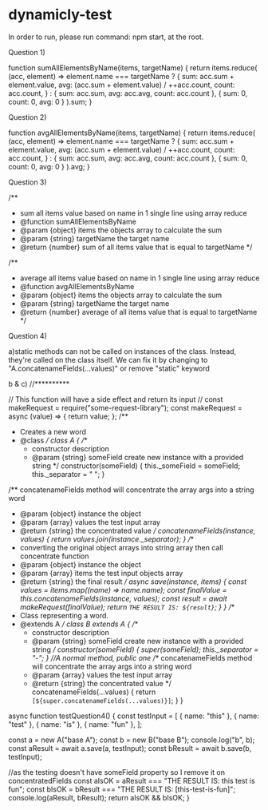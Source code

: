 # dynamicly-test
In order to run, please run command: npm start, at the root.

Question 1)

function sumAllElementsByName(items, targetName) {
  return items.reduce(
    (acc, element) =>
      element.name === targetName
        ? {
            sum: acc.sum + element.value,
            avg: (acc.sum + element.value) / ++acc.count,
            count: acc.count,
          }
        : { sum: acc.sum, avg: acc.avg, count: acc.count },
    { sum: 0, count: 0, avg: 0 }
  ).sum;
}

Question 2)

function avgAllElementsByName(items, targetName) {
  return items.reduce(
    (acc, element) =>
      element.name === targetName
        ? {
            sum: acc.sum + element.value,
            avg: (acc.sum + element.value) / ++acc.count,
            count: acc.count,
          }
        : { sum: acc.sum, avg: acc.avg, count: acc.count },
    { sum: 0, count: 0, avg: 0 }
  ).avg;
}

Question 3)

/**
 * sum all items value based on name in 1 single line using array reduce
 * @function sumAllElementsByName
 * @param {object} items the objects array to calculate the sum
 * @param {string}  targetName the target name 
 * @return {number} sum of all items value that is equal to targetName
 */

/**
 * average all items value based on name in 1 single line using array reduce
 * @function avgAllElementsByName
 * @param {object} items the objects array to calculate the sum
 * @param {string}  targetName the target name 
 * @return {number} average of all items value that is equal to targetName
 */

Question 4)

a)static methods can not be called on instances of the class. Instead, they're called on the class itself. We can fix it by changing to "A.concatenameFields(...values)" or remove "static" keyword

b & c)
//**********

// This function will have a side effect and return its input
// const makeRequest = require("some-request-library");
const makeRequest = async (value) => {
  return value;
};
/**
 * Creates a new word
 * @class
 */
class A {
  /**
   * constructor description
   * @param  {string} someField create new instance with a provided string
   */
  constructor(someField) {
    this._someField = someField;
    this._separator = " ";
  }

  /** concatenameFields method will concentrate the array args into a string word
   * @param {object} instance the object
   * @param {array} values the test input array
   * @return {string} the concentrated value
   */
  concatenameFields(instance, values) {
    return values.join(instance._separator);
  }
  /**
   * converting the original object arrays into string array then call concentrate function
   * @param {object} instance the object
   * @param {array} items the test input objects array
   * @return {string} the final result
   */
  async save(instance, items) {
    const values = items.map((name) => name.name);
    const finalValue = this.concatenameFields(instance, values);
    const result = await makeRequest(finalValue);
    return `THE RESULT IS: ${result}`;
  }
}
/**
 * Class representing a word.
 * @extends A
 */
class B extends A {
  /**
   * constructor description
   * @param  {string} someField create new instance with a provided string
   */
  constructor(someField) {
    super(someField);
    this._separator = "-";
  }
  //A normal method, public one
  /** concatenameFields method will concentrate the array args into a string word
   * @param {array} values the test input array
   * @return {string} the concentrated value
   */
  concatenameFields(...values) {
    return `[${super.concatenameFields(...values)}]`;
  }
}

async function testQuestion4() {
  const testInput = [
    { name: "this" },
    { name: "test" },
    { name: "is" },
    { name: "fun" },
  ];

  const a = new A("base A");
  const b = new B("base B");
  console.log("b", b);
  const aResult = await a.save(a, testInput);
  const bResult = await b.save(b, testInput);

  //as the testing doesn't have someField property so I remove it on concentratedFields
  const aIsOK = aResult === "THE RESULT IS: this test is fun";
  const bIsOK = bResult === "THE RESULT IS: [this-test-is-fun]";
  console.log(aResult, bResult);
  return aIsOK && bIsOK;
}


